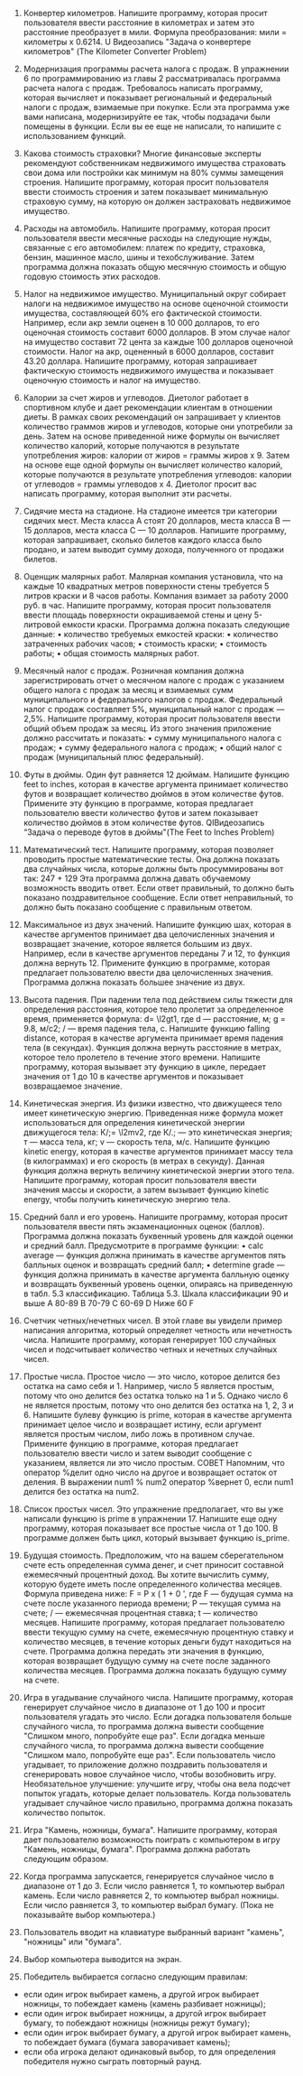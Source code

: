 1. Конвертер километров. Напишите программу, которая просит пользователя ввести расстояние в километрах и затем это расстояние преобразует в мили. Формула преобразования:
мили = километры х 0.6214.
U Видеозапись "Задача о конвертере километров" (The Kilometer Converter Problem)
2. Модернизация программы расчета налога с продаж. В упражнении 6 по программированию из главы 2 рассматривалась программа расчета налога с продаж. Требовалось написать программу, которая вычисляет и показывает региональный и федеральный налоги с продаж, взимаемые при покупке. Если эта программа уже вами написана, модернизируйте ее так, чтобы подзадачи были помещены в функции. Если вы ее еще не написали, то напишите с использованием функций.
3. Какова стоимость страховки? Многие финансовые эксперты рекомендуют собственникам недвижимого имущества страховать свои дома или постройки как минимум на 80% суммы замещения строения. Напишите программу, которая просит пользователя ввести стоимость строения и затем показывает минимальную страховую сумму, на которую он должен застраховать недвижимое имущество.
4. Расходы на автомобиль. Напишите программу, которая просит пользователя ввести месячные расходы на следующие нужды, связанные с его автомобилем: платеж по кредиту, страховка, бензин, машинное масло, шины и техобслуживание. Затем программа должна показать общую месячную стоимость и общую годовую стоимость этих расходов.
5. Налог на недвижимое имущество. Муниципальный округ собирает налоги на недвижимое имущество на основе оценочной стоимости имущества, составляющей 60% его фактической стоимости. Например, если акр земли оценен в 10 000 долларов, то его оценочная стоимость составит 6000 долларов. В этом случае налог на имущество составит 72 цента за каждые 100 долларов оценочной стоимости. Налог на акр, оцененный в 6000 долларов, составит 43.20 доллара. Напишите программу, которая запрашивает фактическую стоимость недвижимого имущества и показывает оценочную стоимость и налог на имущество.
6. Калории за счет жиров и углеводов. Диетолог работает в спортивном клубе и дает рекомендации клиентам в отношении диеты. В рамках своих рекомендаций он запрашивает у клиентов количество граммов жиров и углеводов, которые они употребили за день. Затем на основе приведенной ниже формулы он вычисляет количество калорий, которые получаются в результате употребления жиров:
калории от жиров = граммы жиров х 9.
Затем на основе еще одной формулы он вычисляет количество калорий, которые получаются в результате употребления углеводов:
калории от углеводов = граммы углеводов х 4.
Диетолог просит вас написать программу, которая выполнит эти расчеты.
7. Сидячие места на стадионе. На стадионе имеется три категории сидячих мест. Места класса А стоят 20 долларов, места класса В — 15 долларов, места класса С — 10 долларов. Напишите программу, которая запрашивает, сколько билетов каждого класса было продано, и затем выводит сумму дохода, полученного от продажи билетов.
8. Оценщик малярных работ. Малярная компания установила, что на каждые 10 квадратных метров поверхности стены требуется 5 литров краски и 8 часов работы. Компания взимает за работу 2000 руб. в час. Напишите программу, которая просит пользователя ввести площадь поверхности окрашиваемой стены и цену 5-литровой емкости краски. Программа должна показать следующие данные:
• количество требуемых емкостей краски:
• количество затраченных рабочих часов;
• стоимость краски;
• стоимость работы;
• общая стоимость малярных работ.
9. Месячный налог с продаж. Розничная компания должна зарегистрировать отчет о месячном налоге с продаж с указанием общего налога с продаж за месяц и взимаемых сумм муниципального и федерального налогов с продаж. Федеральный налог с продаж составляет 5%, муниципальный налог с продаж — 2,5%. Напишите программу, которая просит пользователя ввести общий объем продаж за месяц. Из этого значения приложение должно рассчитать и показать:
• сумму муниципального налога с продаж;
• сумму федерального налога с продаж;
• общий налог с продаж (муниципальный плюс федеральный).
10. Футы в дюймы. Один фут равняется 12 дюймам. Напишите функцию feet to inches, которая в качестве аргумента принимает количество футов и возвращает количество дюймов в этом количестве футов. Примените эту функцию в программе, которая предлагает пользователю ввести количество футов и затем показывает количество дюймов в этом количестве футов.
QIВидеозапись “Задача о переводе футов в дюймы"(The Feet to Inches Problem)
11. Математический тест. Напишите программу, которая позволяет проводить простые математические тесты. Она должна показать два случайных числа, которые должны быть просуммированы вот так:
247 + 129
Эта программа должна давать обучаемому возможность вводить ответ. Если ответ правильный, то должно быть показано поздравительное сообщение. Если ответ неправильный, то должно быть показано сообщение с правильным ответом.
12. Максимальное из двух значений. Напишите функцию шах, которая в качестве аргументов принимает два целочисленных значения и возвращает значение, которое является большим из двух. Например, если в качестве аргументов переданы 7 и 12, то функция должна вернуть 12. Примените функцию в программе, которая предлагает пользователю
ввести два целочисленных значения. Программа должна показать большее значение из
двух.
13. Высота падения. При падении тела под действием силы тяжести для определения расстояния, которое тело пролетит за определенное время, применяется формула:
d= \l2gt1,
где d — расстояние, м; g = 9.8, м/с2; / — время падения тела, с.
Напишите функцию falling distance, которая в качестве аргумента принимает время падения тела (в секундах). Функция должна вернуть расстояние в метрах, которое тело пролетело в течение этого времени. Напишите программу, которая вызывает эту функцию в цикле, передает значения от 1 до 10 в качестве аргументов и показывает возвращаемое значение.
14. Кинетическая энергия. Из физики известно, что движущееся тело имеет кинетическую энергию. Приведенная ниже формула может использоваться для определения кинетической энергии движущегося тела:
К/;= \l2mv2,
где К/.; — это кинетическая энергия; т — масса тела, кг; v — скорость тела, м/с.
Напишите функцию kinetic energy, которая в качестве аргументов принимает массу тела (в килограммах) и его скорость (в метрах в секунду). Данная функция должна вернуть величину кинетической энергии этого тела. Напишите программу, которая просит пользователя ввести значения массы и скорости, а затем вызывает функцию
kinetic energy, чтобы получить кинетическую энергию тела.
15. Средний балл и его уровень. Напишите программу, которая просит пользователя ввести пять экзаменационных оценок (баллов). Программа должна показать буквенный уровень для каждой оценки и средний балл. Предусмотрите в программе функции:
• calc average — функция должна принимать в качестве аргументов пять балльных оценок и возвращать средний балл;
• determine grade — функция должна принимать в качестве аргумента балльную оценку и возвращать буквенный уровень оценки, опираясь на приведенную в табл. 5.3 классификацию.
Таблица 5.3. Шкала классификации
90 и выше А 
80-89 В 
70-79 С 
60-69 D 
Ниже 60 F
16. Счетчик четных/нечетных чисел. В этой главе вы увидели пример написания алгоритма, который определяет четность или нечетность числа. Напишите программу, которая генерирует 100 случайных чисел и подсчитывает количество четных и нечетных случайных чисел.
17. Простые числа. Простое число — это число, которое делится без остатка на само себя и 1. Например, число 5 является простым, потому что оно делится без остатка только на 1 и 5. Однако число 6 не является простым, потому что оно делится без остатка на 1, 2, 3 и 6.
Напишите булеву функцию is prime, которая в качестве аргумента принимает целое число и возвращает истину, если аргумент является простым числом, либо ложь в противном случае. Примените функцию в программе, которая предлагает пользователю ввести число и затем выводит сообщение с указанием, является ли это число простым.
СОВЕТ
Напомним, что оператор %делит одно число на другое и возвращает остаток от деления. В выражении num1 % num2 оператор %вернет 0, если num1 делится без остатка на num2.
18. Список простых чисел. Это упражнение предполагает, что вы уже написали функцию is prime в упражнении 17. Напишите еще одну программу, которая показывает все простые числа от 1 до 100. В программе должен быть цикл, который вызывает функцию is_prime.

20. Будущая стоимость. Предположим, что на вашем сберегательном счете есть определенная сумма денег, и счет приносит составной ежемесячный процентный доход. Вы хотите вычислить сумму, которую будете иметь после определенного количества месяцев. Формула приведена ниже:
F = P x ( 1 + 0 ',
где F — будущая сумма на счете после указанного периода времени; Р — текущая сумма на счете; / — ежемесячная процентная ставка; t — количество месяцев.
Напишите программу, которая предлагает пользователю ввести текущую сумму на счете, ежемесячную процентную ставку и количество месяцев, в течение которых деньги будут находиться на счете. Программа должна передать эти значения в функцию, которая возвращает будущую сумму на счете после заданного количества месяцев. Программа должна показать будущую сумму на счете.

21. Игра в угадывание случайного числа. Напишите программу, которая генерирует случайное число в диапазоне от 1 до 100 и просит пользователя угадать это число. Если догадка пользователя больше случайного числа, то программа должна вывести сообщение "Слишком много, попробуйте еще раз". Если догадка меньше случайного числа, то программа должна вывести сообщение "Слишком мало, попробуйте еще раз". Если пользователь число угадывает, то приложение должно поздравить пользователя и сгенерировать новое случайное число, чтобы возобновить игру.
Необязательное улучшение: улучшите игру, чтобы она вела подсчет попыток угадать, которые делает пользователь. Когда пользователь угадывает случайное число правильно, программа должна показать количество попыток.
22. Игра "Камень, ножницы, бумага". Напишите программу, которая дает пользователю возможность поиграть с компьютером в игру "Камень, ножницы, бумага". Программа должна работать следующим образом.
1. Когда программа запускается, генерируется случайное число в диапазоне от 1 до 3. Если число равняется 1, то компьютер выбрал камень. Если число равняется 2, то компьютер выбрал ножницы. Если число равняется 3, то компьютер выбрал бумагу.
(Пока не показывайте выбор компьютера.)
2. Пользователь вводит на клавиатуре выбранный вариант "камень", "ножницы" или
"бумага".
3. Выбор компьютера выводится на экран.
4. Победитель выбирается согласно следующим правилам:
- если один игрок выбирает камень, а другой игрок выбирает ножницы, то побеждает камень (камень разбивает ножницы);
- если один игрок выбирает ножницы, а другой игрок выбирает бумагу, то побеждают ножницы (ножницы режут бумагу);
- если один игрок выбирает бумагу, а другой игрок выбирает камень, то побеждает бумага (бумага заворачивает камень);
- если оба игрока делают одинаковый выбор, то для определения победителя нужно сыграть повторный раунд.
